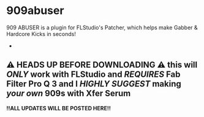 # 909abuser
909 ABUSER is a plugin for FLStudio's Patcher, which helps make Gabber & Hardcore Kicks in seconds!

-
⚠️ HEADS UP BEFORE DOWNLOADING ⚠️
this will *ONLY* work with FLStudio and *REQUIRES* Fab Filter Pro Q 3
and I *HIGHLY SUGGEST* making *your own* 909s with Xfer Serum
-
**!!ALL UPDATES WILL BE POSTED HERE!!**
